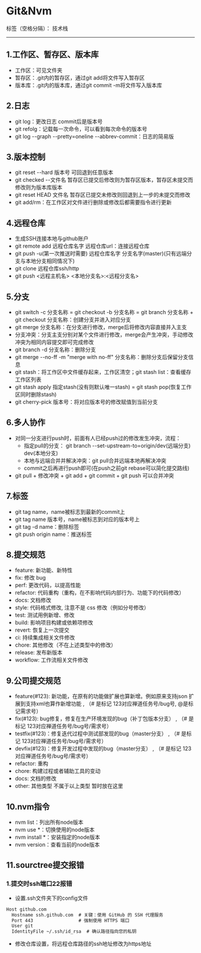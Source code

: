 ﻿# Git&Nvm

标签（空格分隔）： 技术栈

---

## 1.工作区、暂存区、版本库
- 工作区：可见文件夹
- 暂存区：.git内的暂存区，通过git add将文件写入暂存区
- 版本库：.git内的版本库，通过git commit -m将文件写入版本库

## 2.日志
- git log：更改日志 commit后是版本号
- git refolg：记载每一次命令，可以看到每次命令的版本号
- git log --graph --pretty=oneline --abbrev-commit：日志的简易版

## 3.版本控制
- git reset --hard 版本号 可回退到任意版本
- git checked --文件名  暂存区已提交后修改则为暂存区版本，暂存区未提交而修改则为版本库版本
- git reset HEAD 文件名 暂存区已提交未修改则回退到上一步的未提交而修改
- git add/rm：在工作区对文件进行删除或修改后都需要指令进行更新

## 4.远程仓库
- 生成SSH连接本地与github账户
- git remote add 远程仓库名字 远程仓库url：连接远程仓库
- git push -u(第一次推送时需要) 远程仓库名字 分支名字(master)(只有远端分支与本地分支相同情况下)
- git clone 远程仓库ssh/http
- git push <远程主机名> <本地分支名>:<远程分支名>

## 5.分支
- git switch -c 分支名称 = git checkout -b 分支名称 = git branch 分支名称 + git checkout 分支名称：创建分支并进入对应分支
- git merge 分支名称：在分支进行修改，merge后将修改内容直接并入主支
- 分支冲突：分支主支分别对某个文件进行修改，merge会产生冲突，手动修改冲突为相同内容提交即可完成修改
- git branch -d 分支名称：删除分支
- git merge --no-ff -m "merge with no-ff" 分支名称：删除分支后保留分支信息
- git stash：将工作区中文件缓存起来，工作区清空；git stash list：查看缓存工作区列表
- git stash apply 指定stash(没有则默认唯一stash) = git stash pop(恢复工作区同时删除stash)
- git cherry-pick 版本号：将对应版本号的修改赋值到当前分支

## 6.多人协作
- 对同一分支进行push时，前面有人已经push过的修改发生冲突，流程：
  - 指定pull的分支： git branch --set-upstream-to=origin/dev(远端分支) dev(本地分支)
  - 本地与远端合并并解决冲突：git pull合并远端本地再解决冲突
  - commit之后再进行push即可(在push之前git rebase可以简化提交路线)
- git pull + 修改冲突 + git add + git commit + git push 可以合并冲突

## 7.标签
- git tag name，name被标志到最新的commit上
- git tag name 版本号，name被标志到对应的版本号上
- git tag -d name：删除标签
- git push origin name：推送标签
    

## 8.提交规范
- feature: 新功能、新特性
- fix: 修改 bug
- perf: 更改代码，以提高性能
- refactor: 代码重构（重构，在不影响代码内部行为、功能下的代码修改）
- docs: 文档修改
- style: 代码格式修改, 注意不是 css 修改（例如分号修改）
- test: 测试用例新增、修改
- build: 影响项目构建或依赖项修改
- revert: 恢复上一次提交
- ci: 持续集成相关文件修改
- chore: 其他修改（不在上述类型中的修改）
- release: 发布新版本
- workflow: 工作流相关文件修改



## 9.公司提交规范
- feature(\#123): 新功能，在原有的功能做扩展也算新增。例如原来支持json 扩展到支持xml也算作新增功能 , （\# 是标记 123对应禅道任务号/bug号,  @是标记需求号）
- fix(#123): bug修复，修复在生产环境发现的bug（补丁包版本分支） , （# 是标记 123对应禅道任务号/bug号/需求号）
- testfix(\#123)：修复迭代过程中测试部发现的bug（master分支） , （# 是标记 123对应禅道任务号/bug号/需求号）
- devfix(\#123)：修复开发过程中发现的bug（master分支） , （# 是标记 123对应禅道任务号/bug号/需求号）
- refactor: 重构
- chore: 构建过程或者辅助工具的变动
- docs: 文档的修改
- other: 其他类型 不属于以上类型 暂时放在这里


## 10.nvm指令
- nvm list：列出所有node版本
- nvm use *：切换使用的node版本
- nvm install *：安装指定的node版本
- nvm version：查看当前的node版本


## 11.sourctree提交报错
### 1.提交时ssh端口22报错
- 设置.ssh文件夹下的config文件
```txt
Host github.com
  Hostname ssh.github.com  # 关键：使用 GitHub 的 SSH 代理服务
  Port 443                 # 强制使用 HTTPS 端口
  User git
  IdentityFile ~/.ssh/id_rsa  # 确认路径指向您的私钥
```
- 修改仓库设置，将远程仓库路径的ssh地址修改为https地址